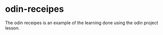 # odin-receipes

The odin receipes is an example of the learning done using the odin project lesson.